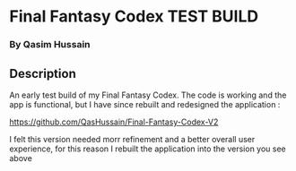 # Final Fantasy Codex TEST BUILD

### By Qasim Hussain

## Description

An early test build of my Final Fantasy Codex. The code is working and the app is functional, but I have since rebuilt and redesigned the application :

https://github.com/QasHussain/Final-Fantasy-Codex-V2

I felt this version needed morr refinement and a better overall user experience, for this reason I rebuilt the application into the version you see above


